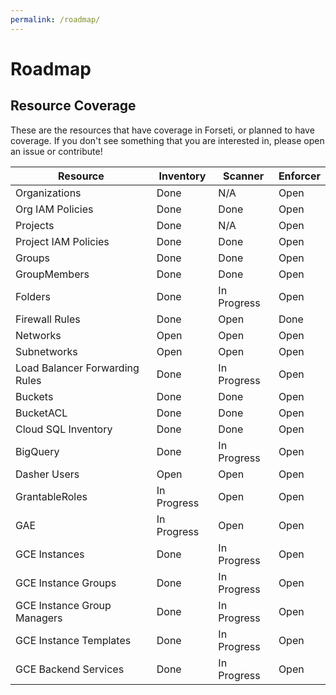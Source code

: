```yaml
---
permalink: /roadmap/
---
```

# Roadmap

## Resource Coverage
These are the resources that have coverage in Forseti, or planned to have 
coverage.  If you don't see something that you are interested in, please open
an issue or contribute!

| Resource                        | Inventory     | Scanner       | Enforcer      |
| ------------------------------- | ------------- | ------------- | ------------- |
| Organizations                   | Done          | N/A           | Open          |
| Org IAM Policies                | Done          | Done          | Open          |
| Projects                        | Done          | N/A           | Open          |
| Project IAM Policies            | Done          | Done          | Open          |
| Groups                          | Done          | Done          | Open          |
| GroupMembers                    | Done          | Done          | Open          |
| Folders                         | Done          | In Progress   | Open          |
| Firewall Rules                  | Done          | Open          | Done          |
| Networks                        | Open          | Open          | Open          |
| Subnetworks                     | Open          | Open          | Open          |
| Load Balancer Forwarding Rules  | Done          | In Progress   | Open          |
| Buckets                         | Done          | Done          | Open          |
| BucketACL                       | Done          | Done          | Open          |
| Cloud SQL Inventory             | Done          | Done          | Open          |
| BigQuery                        | Done          | In Progress   | Open          |
| Dasher Users                    | Open          | Open          | Open          |
| GrantableRoles                  | In Progress   | Open          | Open          |
| GAE                             | In Progress   | Open          | Open          |
| GCE Instances                   | Done          | In Progress   | Open          |
| GCE Instance Groups             | Done          | In Progress   | Open          |
| GCE Instance Group Managers     | Done          | In Progress   | Open          |
| GCE Instance Templates          | Done          | In Progress   | Open          |
| GCE Backend Services            | Done          | In Progress   | Open          |
